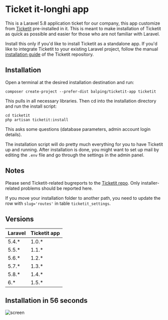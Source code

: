 # Ticket it-longhi app

This is a Laravel 5.8 application ticket for our company, this app customize from [Ticketit](https://github.com/thekordy/ticketit) pre-installed in it. This is meant to make installation of Ticketit as quick as possible and easier for those who are not familiar with Laravel.

Install this only if you'd like to install Ticketit as a standalone app. If you'd like to integrate Ticketit to your existing Laravel project, follow the manual [installation guide](https://github.com/thekordy/ticketit#installation-manual) of the Ticketit repository.

## Installation

Open a terminal at the desired installation destination and run:

```
composer create-project --prefer-dist balping/ticketit-app ticketit
```

This pulls in all necessary libraries. Then cd into the installation directory and run the install script:

```
cd ticketit
php artisan ticketit:install
```

This asks some questions (database parameters, admin account login details).

The installation script will do pretty much everything for you to have Ticketit up and running. After installation is done, you might want to set up mail by editing the `.env` file and go through the settings in the admin panel.

## Notes

Please send Ticketit-related bugreports to the [Ticketit repo](https://github.com/thekordy/ticketit/issues). Only installer-related problems should be reported here.

If you move your installation folder to another path, you need to update the row with `slug='routes'` in table `ticketit_settings`.

## Versions

| Laravel | Ticketit app |
|---------|--------------|
| 5.4.\*  | 1.0.\*       |
| 5.5.\*  | 1.1.\*       |
| 5.6.\*  | 1.2.\*       |
| 5.7.\*  | 1.3.\*       |
| 5.8.\*  | 1.4.\*       |
| 6.\*    | 1.5.\*       |

## Installation in 56 seconds

![screen](https://cloud.githubusercontent.com/assets/5840038/23286505/e5dc5080-fa2f-11e6-92ba-032816b64444.gif)
